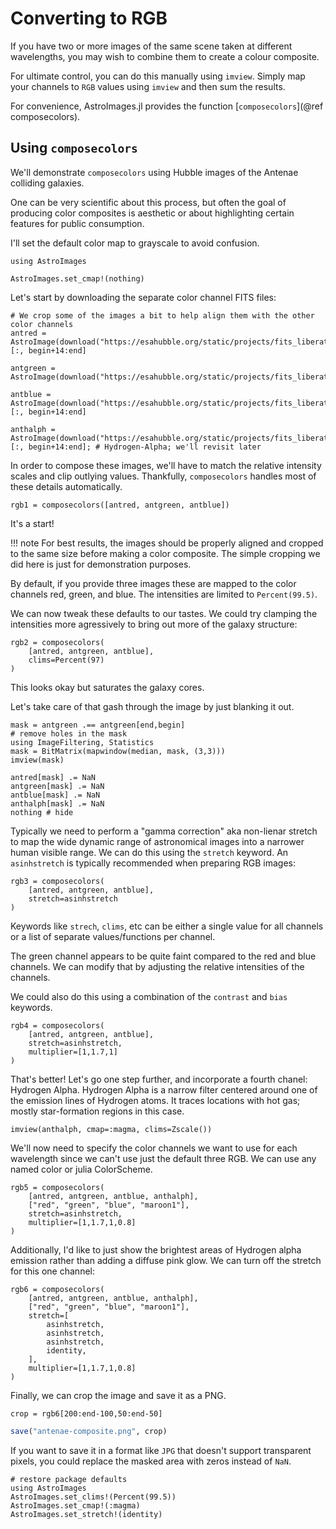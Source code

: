 # Converting to RGB
If you have two or more images of the same scene taken at different wavelengths, you may wish to combine them to create a colour composite.

For ultimate control, you can do this manually using `imview`. Simply map your channels to `RGB` values using `imview` and then sum the results.

For convenience, AstroImages.jl provides the function [`composecolors`](@ref composecolors).


## Using `composecolors`

We'll demonstrate `composecolors` using Hubble images of the Antenae colliding galaxies.

One can be very scientific about this process, but often the goal of producing color composites is aesthetic or about highlighting certain features for public consumption.

I'll set the default color map to grayscale to avoid confusion.
```@example 1
using AstroImages

AstroImages.set_cmap!(nothing)
```

Let's start by downloading the separate color channel FITS files:
```@example 1
# We crop some of the images a bit to help align them with the other color channels
antred = AstroImage(download("https://esahubble.org/static/projects/fits_liberator/datasets/antennae/red.fits"))[:, begin+14:end]
```
```@example 1
antgreen = AstroImage(download("https://esahubble.org/static/projects/fits_liberator/datasets/antennae/green.fits"))
```
```@example 1
antblue = AstroImage(download("https://esahubble.org/static/projects/fits_liberator/datasets/antennae/blue.fits"))[:, begin+14:end]
```

```@example 1
anthalph = AstroImage(download("https://esahubble.org/static/projects/fits_liberator/datasets/antennae/hydrogen.fits"))[:, begin+14:end]; # Hydrogen-Alpha; we'll revisit later
```

In order to compose these images, we'll have to match the relative intensity scales and clip outlying values.
Thankfully, `composecolors` handles most of these details automatically.

```@example 1
rgb1 = composecolors([antred, antgreen, antblue])
```
It's a start!

!!! note
    For best results, the images should be properly aligned and cropped to the same size before making a color composite. The simple cropping we did here is just for demonstration purposes.

By default, if you provide three images these are mapped to the color channels red, green, and blue.
The intensities are limited to `Percent(99.5)`.

We can now tweak these defaults to our tastes.
We could try clamping the intensities more agressively to bring out more of the galaxy structure:
```@example 1
rgb2 = composecolors(
    [antred, antgreen, antblue],
    clims=Percent(97)
)
```
This looks okay but saturates the galaxy cores.

Let's take care of that gash through the image by just blanking it out.
```@example 1
mask = antgreen .== antgreen[end,begin]
# remove holes in the mask
using ImageFiltering, Statistics
mask = BitMatrix(mapwindow(median, mask, (3,3)))
imview(mask)
```

```@example 1
antred[mask] .= NaN
antgreen[mask] .= NaN
antblue[mask] .= NaN
anthalph[mask] .= NaN
nothing # hide
```

Typically we need to perform a "gamma correction" aka non-lienar stretch to map the wide dynamic range of astronomical images into a narrower human visible range. We can do this using the `stretch` keyword. An `asinhstretch` is typically recommended when preparing RGB images:
```@example 1
rgb3 = composecolors(
    [antred, antgreen, antblue],
    stretch=asinhstretch
)
```

Keywords like `strech`, `clims`, etc can be either a single value for all channels or a list of separate values/functions per channel.

The green channel appears to be quite faint compared to the red and blue channels. We can modify that by adjusting the relative intensities of the channels.

We could also do this using a combination of the `contrast` and `bias` keywords.

```@example 1
rgb4 = composecolors(
    [antred, antgreen, antblue],
    stretch=asinhstretch,
    multiplier=[1,1.7,1]
)
```

That's better! Let's go one step further, and incorporate a fourth chanel: Hydrogen Alpha. Hydrogen Alpha is a narrow filter centered around one of the emission lines of Hydrogen atoms. It traces locations with hot gas; mostly star-formation regions in this case.

```@example 1
imview(anthalph, cmap=:magma, clims=Zscale())
```

We'll now need to specify the color channels we want to use for each wavelength since we can't use just the default three RGB.
We can use any named color or julia ColorScheme.

```@example 1
rgb5 = composecolors(
    [antred, antgreen, antblue, anthalph],
    ["red", "green", "blue", "maroon1"],
    stretch=asinhstretch,
    multiplier=[1,1.7,1,0.8]
)
```

Additionally, I'd like to just show the brightest areas of Hydrogen alpha emission rather than adding a diffuse pink glow. We can turn off the stretch for this one channel:
```@example 1
rgb6 = composecolors(
    [antred, antgreen, antblue, anthalph],
    ["red", "green", "blue", "maroon1"],
    stretch=[
        asinhstretch,
        asinhstretch,
        asinhstretch,
        identity,
    ],
    multiplier=[1,1.7,1,0.8]
)
```


Finally, we can crop the image and save it as a PNG.
```@example 1
crop = rgb6[200:end-100,50:end-50]
```
```julia
save("antenae-composite.png", crop)
```

If you want to save it in a format like `JPG` that doesn't support transparent pixels, you could replace the masked area with zeros instead of `NaN`.


```@setup 1
# restore package defaults
using AstroImages
AstroImages.set_clims!(Percent(99.5))
AstroImages.set_cmap!(:magma)
AstroImages.set_stretch!(identity)
```
